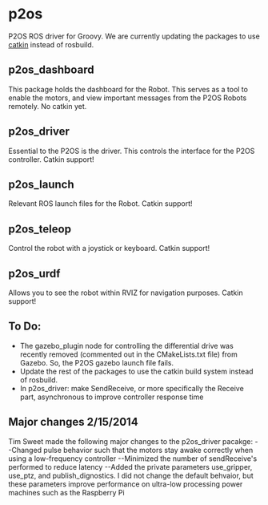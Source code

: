 p2os
====

P2OS ROS driver for Groovy. We are currently updating the packages to use [catkin](http://ros.org/wiki/catkin) instead of rosbuild.

p2os_dashboard
--------------

This package holds the dashboard for the Robot. This serves as a tool to enable the motors, and view important messages from the P2OS Robots remotely. 
No catkin yet. 

p2os_driver
-----------

Essential to the P2OS is the driver. This controls the interface for the P2OS controller. 
Catkin support!

p2os_launch
-----------

Relevant ROS launch files for the Robot. 
Catkin support!

p2os_teleop
-----------

Control the robot with a joystick or keyboard. 
Catkin support!

p2os_urdf
---------

Allows you to see the robot within RVIZ for navigation purposes. 
Catkin support!

To Do: 
------

* The gazebo_plugin node for controlling the differential drive was recently removed (commented out in the CMakeLists.txt file) from Gazebo. So, the P2OS gazebo launch file fails. 
* Update the rest of the packages to use the catkin build system instead of rosbuild.
* In p2os_driver: make SendReceive, or more specifically the Receive part, asynchronous to improve controller response time

Major changes 2/15/2014
-----------------------

Tim Sweet made the following major changes to the p2os_driver pacakge:
--Changed pulse behavior such that the motors stay awake correctly when using a low-frequency controller
--Minimized the number of sendReceive's performed to reduce latency
--Added the private parameters use_gripper, use_ptz, and publish_dignostics. I did not change the default behvaior, but these parameters improve performance on ultra-low processing power machines such as the Raspberry Pi


